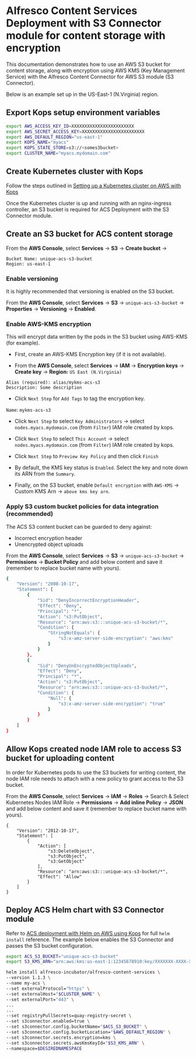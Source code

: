 # Alfresco Content Services Deployment with S3 Connector module for content storage with encryption

This documentation demonstrates how to use an AWS S3 bucket for content storage, along with encryption using AWS KMS (Key Management Service) with the Alfresco Content Connector for AWS S3 module (S3 Connector).

Below is an example set up in the US-East-1 (N.Virginia) region.

## Export Kops setup environment variables

```bash
export AWS_ACCESS_KEY_ID=XXXXXXXXXXXXXXXXXXXXXXXX
export AWS_SECRET_ACCESS_KEY=XXXXXXXXXXXXXXXXXXXXXXXX
export AWS_DEFAULT_REGION="us-east-1"
export KOPS_NAME="myacs"
export KOPS_STATE_STORE=s3://<somes3bucket>
export CLUSTER_NAME="myacs.mydomain.com"
```

## Create Kubernetes cluster with Kops

Follow the steps outlined in [Setting up a Kubernetes cluster on AWS with Kops](../helm-deployment-aws_kops.md#setting-up-kubernetes-cluster-on-aws-with-kops)

Once the Kubernetes cluster is up and running with an nginx-ingress controller, an S3 bucket is required for ACS Deployment with the S3 Connector module.

## Create an S3 bucket for ACS content storage

From the **AWS Console**, select **Services** -> **S3** -> **Create bucket** -> 
```
Bucket Name: unique-acs-s3-bucket
Region: us-east-1
```

### Enable versioning

It is highly recommended that versioning is enabled on the S3 bucket.

From the **AWS Console**, select **Services** -> **S3** -> `unique-acs-s3-bucket` -> **Properties** -> **Versioning** -> **Enabled**.

### Enable AWS-KMS encryption

This will encrypt data written by the pods in the S3 bucket using AWS-KMS (for example).

* First, create an AWS-KMS Encryption key (if it is not available).

* From the **AWS Console**, select **Services** -> **IAM** -> **Encryption keys** -> **Create key** -> **Region:** `US East (N.Virginia)`
```
Alias (required): alias/mykms-acs-s3
Description: Some description
```

* Click `Next Step` for `Add Tags` to tag the encryption key.

`Name`: `mykms-acs-s3`

* Click `Next Step` to select `Key Administrators` -> select `nodes.myacs.mydomain.com` (from `Filter`) IAM role created by kops.  

* Click `Next Step` to select `This Account` -> select `nodes.myacs.mydomain.com` (from `Filter`) IAM role created by kops.

* Click `Next Step` to `Preview Key Policy` and then click `Finish`

* By default, the KMS key status is `Enabled`. Select the key and note down its ARN from the `Summary`.

* Finally, on the S3 bucket, enable `Default encryption` with `AWS-KMS` -> Custom KMS Arn -> `above kms key arn`.


### Apply S3 custom bucket policies for data integration (recommended)

The ACS S3 content bucket can be guarded to deny against:
- Incorrect encryption header
- Unencrypted object uploads

From the **AWS Console**, select **Services** -> **S3** -> `unique-acs-s3-bucket` -> **Permissions** -> **Bucket Policy** and add below content and save it (remember to replace bucket name with yours).

```bash
{
    "Version": "2008-10-17",
    "Statement": [
        {
            "Sid": "DenyIncorrectEncryptionHeader",
            "Effect": "Deny",
            "Principal": "*",
            "Action": "s3:PutObject",
            "Resource": "arn:aws:s3:::unique-acs-s3-bucket/*",
            "Condition": {
                "StringNotEquals": {
                    "s3:x-amz-server-side-encryption": "aws:kms"
                }
            }
        },
        {
            "Sid": "DenyUnEncryptedObjectUploads",
            "Effect": "Deny",
            "Principal": "*",
            "Action": "s3:PutObject",
            "Resource": "arn:aws:s3:::unique-acs-s3-bucket/*",
            "Condition": {
                "Null": {
                    "s3:x-amz-server-side-encryption": "true"
                }
            }
        }
    ]
}
```

## Allow Kops created node IAM role to access S3 bucket for uploading content

In order for Kubernetes pods to use the S3 buckets for writing content, the node IAM role needs to attach with a new policy to grant access to the S3 bucket.

From the **AWS Console**, select **Services** -> **IAM** -> **Roles** -> Search & Select Kubernetes Nodes IAM Role -> **Permissions** -> **Add inline Policy** -> **JSON** and add below content and save it (remember to replace bucket name with yours).

```
{
    "Version": "2012-10-17",
    "Statement": [
        {
            "Action": [
                "s3:DeleteObject",
                "s3:PutObject",
                "s3:GetObject"
            ],
            "Resource": "arn:aws:s3:::unique-acs-s3-bucket/*",
            "Effect": "Allow"
        }
    ]
}
```

## Deploy ACS Helm chart with S3 Connector module

Refer to [ACS deployment with Helm on AWS using Kops](../helm-deployment-aws_kops.md#deploying-alfresco-content-services) for full `helm install` reference.  The example below enables the S3 Connector and passes the S3 bucket configuration.

```bash
export ACS_S3_BUCKET="unique-acs-s3-bucket"
export S3_KMS_ARN="arn:aws:kms:us-east-1:12345678910:key/XXXXXXX-XXXX-XXXX-XXXX-XXXXXXXXXXXX"

helm install alfresco-incubator/alfresco-content-services \
--version 1.1.3 \
--name my-acs \
--set externalProtocol="https" \
--set externalHost="$CLUSTER_NAME" \
--set externalPort="443" \
...
...
--set registryPullSecrets=quay-registry-secret \
--set s3connector.enabled=true \
--set s3connector.config.bucketName="$ACS_S3_BUCKET" \
--set s3connector.config.bucketLocation="$AWS_DEFAULT_REGION" \
--set s3connector.secrets.encryption=kms \
--set s3connector.secrets.awsKmsKeyId="$S3_KMS_ARN" \
--namespace=$DESIREDNAMESPACE
```
